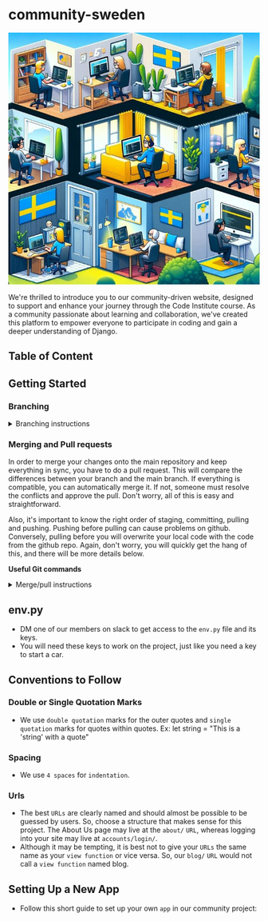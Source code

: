 # community-sweden

![Community Sweden](documentation_media/community_sweden.jpg)

We're thrilled to introduce you to our community-driven website, designed to support and enhance your journey through the Code Institute course. As a community passionate about learning and collaboration, we've created this platform to empower everyone to participate in coding and gain a deeper understanding of Django.

## Table of Content

## Getting Started

### Branching

<details>
<summary>Branching instructions</summary>
Before you start working on this project, you must create your own branch by clicking "branches" and then the green "new branch" button. Give your branch a name associated with yourself
<br><br>
<img src="documentation_media/branch.JPG">
<img src="documentation_media/new_branch.JPG">
<img src="documentation_media/branch_name.JPG">
<br><br>
We are all using different IDEs so open upp the repository however you want in your IDE. Make sure you are working against your branch by typing git status in the terminal.
<img src="documentation_media/main.JPG">
If it says that you're on main switch to your own branch by typing git checkout "your branch name".
<img src="documentation_media/user_branch.JPG">
Before you start working type in the command pip3 install -r requirements.txt to install dependencies
</details>

### Merging and Pull requests

In order to merge your changes onto the main repository and keep everything in sync, you have to do a pull request. This will compare the differences between your branch and the main branch. If everything is compatible, you can automatically merge it. If not, someone must resolve the conflicts and approve the pull. Don't worry, all of this is easy and straightforward.

Also, it's important to know the right order of staging, committing, pulling and pushing. Pushing before pulling can cause problems on github. Conversely, pulling before you will overwrite your local code with the code from the github repo.
Again, don't worry, you will quickly get the hang of this, and there will be more details below.

__Useful Git commands__

<details>
<summary>Merge/pull instructions</summary>

- ```git add .``` to stage all your changes
- ```git commit -m "your message here"``` to commit your changes with a message
- ```git pull origin main``` to pull the code from the main repo. If it asks you about rebasing the code, you can use ```git config pull.rebase true```
- ```git push``` to push your code onto your local branch

</details>

## env.py
- DM one of our members on slack to get access to the `env.py` file and its keys.
- You will need these keys to work on the project, just like you need a key to start a car.

## Conventions to Follow

### Double or Single Quotation Marks
- We use `double quotation` marks for the outer quotes and `single quotation` marks for quotes within quotes. Ex: let string = "This is a 'string' with a quote"

### Spacing
- We use `4 spaces` for `indentation`.

### Urls
- The best `URLs` are clearly named and should almost be possible to be guessed by users. So, choose a structure that makes sense for this project. The About Us page may live at the `about/` `URL`, whereas logging into your site may live at `accounts/login/`.
- Although it may be tempting, it is best not to give your `URLs` the same name as your `view function` or vice versa. So, our `blog/` `URL` would not call a `view function` named blog.

## Setting Up a New App
- Follow this short guide to set up your own `app` in our community project:
